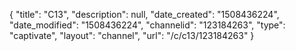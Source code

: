 {
    "title": "C13",
    "description": null,
    "date_created": "1508436224",
    "date_modified": "1508436224",
    "channelid": "123184263",
    "type": "captivate",
    "layout": "channel",
    "url": "\/c\/c13\/123184263"
}